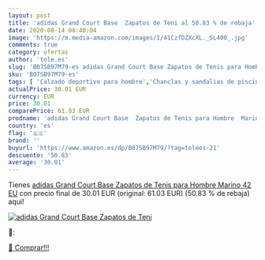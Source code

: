```yaml
---
layout: post
title: 'adidas Grand Court Base  Zapatos de Teni al 50.83 % de rebaja'
date: 2020-08-14 08:40:04
image: 'https://m.media-amazon.com/images/I/41CzfDZXcXL._SL400_.jpg'
comments: true
category: ofertas
author: 'tole.es'
slug: 'B07SB97M79-es adidas Grand Court Base Zapatos de Tenis para Hombre...'
sku: 'B07SB97M79-es'
tags: [ 'Calzado deportivo para hombre','Chanclas y sandalias de piscina para hombre','Sandalias de vestir para hombre','Zapatillas y calzado deportivo para hombre','Zapatos','Zapatos para hombre','Zapatos y complementos','zapatos', ]
actualPrice: 30.01 EUR
currency: EUR
price: 30.01
comparePrice: 61.03 EUR
prodname: 'adidas Grand Court Base  Zapatos de Tenis para Hombre  Marino  42 EU'
country: 'es'
flag: '🇪🇸'
brand: ''
buyurl: 'https://www.amazon.es/dp/B07SB97M79/?tag=tolees-21'
descuento: '50.83'
average: '30.01'
---
```


Tienes [adidas Grand Court Base  Zapatos de Tenis para Hombre  Marino  42 EU](https://www.amazon.es/dp/B07SB97M79/?tag=tolees-21) con precio final de  30.01 EUR (original: 61.03 EUR) (50.83 %  de rebaja) aqui!

[![adidas Grand Court Base  Zapatos de Teni](https://m.media-amazon.com/images/I/41CzfDZXcXL._SL400_.jpg)](https://www.amazon.es/dp/B07SB97M79/?tag=tolees-21)

🔎:


[🛒 Comprar!!!](https://www.amazon.es/dp/B07SB97M79/?tag=tolees-21)
